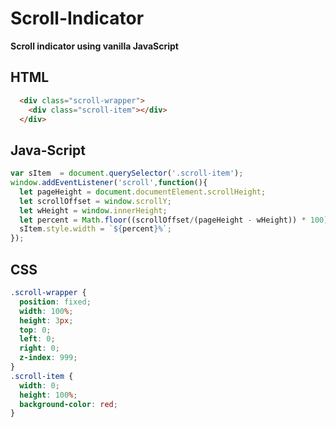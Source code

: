 # Scroll-Indicator
**Scroll indicator using vanilla JavaScript**


## HTML
``` HTML
  <div class="scroll-wrapper">
    <div class="scroll-item"></div>
  </div>
```



## Java-Script
```javascript
var sItem  = document.querySelector('.scroll-item');
window.addEventListener('scroll',function(){
  let pageHeight = document.documentElement.scrollHeight;
  let scrollOffset = window.scrollY;
  let wHeight = window.innerHeight;
  let percent = Math.floor((scrollOffset/(pageHeight - wHeight)) * 100);
  sItem.style.width = `${percent}%`;
});
```


## CSS

``` CSS
.scroll-wrapper {
  position: fixed;
  width: 100%;
  height: 3px;
  top: 0;
  left: 0;
  right: 0;
  z-index: 999;
}
.scroll-item {
  width: 0;
  height: 100%;
  background-color: red;
}
```
